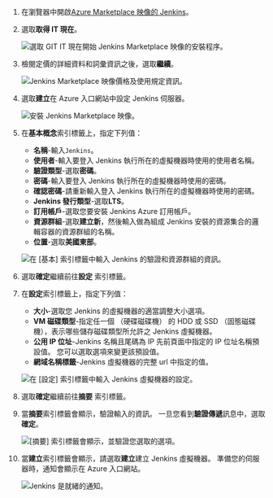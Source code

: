 1. 在瀏覽器中開啟[Azure Marketplace 映像的 Jenkins](https://azuremarketplace.microsoft.com/marketplace/apps/azure-oss.jenkins?tab=Overview)。

1. 選取**取得 IT 現在**。

    ![選取 GIT IT 現在開始 Jenkins Marketplace 映像的安裝程序。](./media/jenkins-install-from-azure-marketplace-image/jenkins-install-get-it-now.png)

1. 檢閱定價的詳細資料和詞彙資訊之後，選取**繼續**。

    ![Jenkins Marketplace 映像價格及使用規定資訊。](./media/jenkins-install-from-azure-marketplace-image/jenkins-install-pricing-and-terms.png)

1. 選取**建立**在 Azure 入口網站中設定 Jenkins 伺服器。 

    ![安裝 Jenkins Marketplace 映像。](./media/jenkins-install-from-azure-marketplace-image/jenkins-install-create.png)

1. 在**基本概念**索引標籤上，指定下列值：

    - **名稱**-輸入`Jenkins`。
    - **使用者**-輸入要登入 Jenkins 執行所在的虛擬機器時使用的使用者名稱。
    - **驗證類型**-選取**密碼**。
    - **密碼**-輸入要登入 Jenkins 執行所在的虛擬機器時使用的密碼。
    - **確認密碼**-請重新輸入登入 Jenkins 執行所在的虛擬機器時使用的密碼。
    - **Jenkins 發行類型**-選取**LTS**。
    - **訂用帳戶**-選取您要安裝 Jenkins Azure 訂用帳戶。
    - **資源群組**-選取**建立新**，然後輸入做為組成 Jenkins 安裝的資源集合的邏輯容器的資源群組的名稱。
    - **位置**-選取**美國東部**。

    ![在 [基本] 索引標籤中輸入 Jenkins 的驗證和資源群組的資訊。](./media/jenkins-install-from-azure-marketplace-image/jenkins-configure-basic.png)

1. 選取**確定**繼續前往**設定** 索引標籤。 

1. 在**設定**索引標籤上，指定下列值：

    - **大小**-選取您 Jenkins 的虛擬機器的適當調整大小選項。
    - **VM 磁碟類型**-指定任一個 （硬碟磁碟機） 的 HDD 或 SSD （固態磁碟機），表示哪些儲存磁碟類型所允許之 Jenkins 虛擬機器。
    - **公用 IP 位址**-Jenkins 名稱且尾碼為 IP 先前頁面中指定的 IP 位址名稱預設值。 您可以選取選項來變更該預設值。
    - **網域名稱標籤**-Jenkins 虛擬機器的完整 url 中指定的值。

    ![在 [設定] 索引標籤中輸入 Jenkins 虛擬機器的設定。](./media/jenkins-install-from-azure-marketplace-image/jenkins-configure-settings.png)

1. 選取**確定**繼續前往**摘要** 索引標籤。

1. 當**摘要**索引標籤會顯示，驗證輸入的資訊。 一旦您看到**驗證傳遞**訊息中，選取**確定**。 

    ![[摘要] 索引標籤會顯示，並驗證您選取的選項。](./media/jenkins-install-from-azure-marketplace-image/jenkins-configure-summary.png)

1. 當**建立**索引標籤會顯示，請選取**建立**建立 Jenkins 虛擬機器。 準備您的伺服器時，通知會顯示在 Azure 入口網站。

    ![Jenkins 是就緒的通知。](./media/jenkins-install-from-azure-marketplace-image/jenkins-install-notification.png)